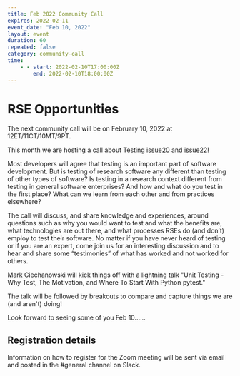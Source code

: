 ```yaml
---
title: Feb 2022 Community Call
expires: 2022-02-11
event_date: "Feb 10, 2022"
layout: event
duration: 60
repeated: false
category: community-call
time:
    - - start: 2022-02-10T17:00:00Z
        end: 2022-02-10T18:00:00Z
---
```


# RSE Opportunities

The next community call will be on February 10, 2022 at 12ET/11CT/10MT/9PT.

This month we are hosting a call about Testing [issue20](https://github.com/USRSE/monthly-community-calls/issues/20) and [issue22](https://github.com/USRSE/monthly-community-calls/issues/22)!

Most developers will agree that testing is an important part of software development. But is testing of research software any different than testing of other types of software? Is testing in a research context different from testing in general software enterprises? And how and what do you test in the first place? What can we learn from each other and from practices elsewhere?

The call will discuss, and share knowledge and experiences, around questions such as why you would want to test and what the benefits are, what technologies are out there, and what processes RSEs do (and don’t) employ to test their software. No matter if you have never heard of testing or if you are an expert, come join us for an interesting discussion and to hear and share some “testimonies” of what has worked and not worked for others. 

Mark Ciechanowski will kick things off with a lightning talk "Unit Testing - Why Test, The Motivation, and Where To Start With Python pytest."

The talk will be followed by breakouts to compare and capture things we are (and aren't) doing! 

Look forward to seeing some of you Feb 10......



## Registration details
Information on how to register for the Zoom meeting will be sent via email and posted in the #general channel on Slack.
